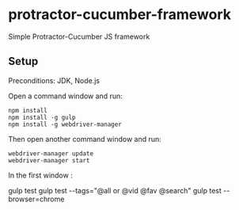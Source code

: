 # protractor-cucumber-framework
Simple Protractor-Cucumber JS framework

## Setup

Preconditions: JDK, Node.js

Open a command window and run:

    npm install
    npm install -g gulp
    npm install -g webdriver-manager

Then open another command window and run:

	webdriver-manager update
	webdriver-manager start

In the first window :

  gulp test
  gulp test --tags="@all or @vid @fav @search"
	gulp test --browser=chrome
